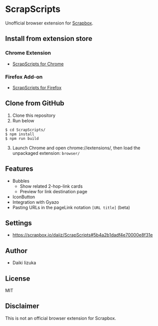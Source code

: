 # ScrapScripts

Unofficial browser extension for [Scrapbox](https://scrapbox.io).

## Install from extension store
### Chrome Extension
- [ScrapScripts for Chrome](https://chrome.google.com/webstore/detail/scrapscripts/pmpjhaeadhebhjmninnnpikcdogmjgok)

### Firefox Add-on
- [ScrapScripts for Firefox](https://addons.mozilla.org/ja/firefox/addon/scrap-scripts/)

## Clone from GitHub
1. Clone this repository
2. Run below
  ```
  $ cd ScrapScripts/
  $ npm install
  $ npm run build
  ```
3. Launch Chrome and open chrome://extensions/, then load the unpackaged extension: `browser/`

## Features
- Bubbles
  - Show related 2-hop-link cards
  - Preview for link destination page
- IconButton
- Integration with Gyazo
- Pasting URLs in the pageLink notation `[URL title]` (beta)

## Settings
- https://scrapbox.io/daiiz/ScrapScripts#5b4a2b1dadf4e70000e8f31e

## Author
- Daiki Iizuka

## License
MIT

## Disclaimer
This is not an official browser extension for Scrapbox.
